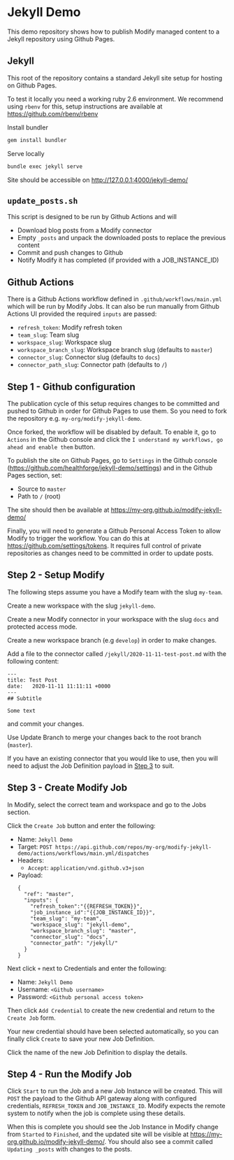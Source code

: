 # Jekyll Demo

This demo repository shows how to publish Modify managed content to a Jekyll repository using Github
Pages.

## Jekyll

This root of the repository contains a standard Jekyll site setup for hosting on Github Pages.

To test it locally you need a working ruby 2.6 environment. We recommend using `rbenv` for this, 
setup instructions are available at https://github.com/rbenv/rbenv

Install bundler
```bash
gem install bundler
```

Serve locally
```bash
bundle exec jekyll serve
```
Site should be accessible on http://127.0.0.1:4000/jekyll-demo/

## `update_posts.sh`

This script is designed to be run by Github Actions and will
- Download blog posts from a Modify connector
- Empty `_posts` and unpack the downloaded posts to replace the previous content
- Commit and push changes to Github
- Notify Modify it has completed (if provided with a JOB_INSTANCE_ID)

## Github Actions

There is a Github Actions workflow defined in `.github/workflows/main.yml` which will be run by
Modify Jobs. It can also be run manually from Github Actions UI provided the required `inputs` are
passed:

- `refresh_token`: Modify refresh token
- `team_slug`: Team slug
- `workspace_slug`: Workspace slug
- `workspace_branch_slug`: Workspace branch slug (defaults to `master`)
- `connector_slug`: Connector slug (defaults to `docs`)
- `connector_path_slug`: Connector path (defaults to `/`)

## Step 1 - Github configuration

The publication cycle of this setup requires changes to be committed and pushed to Github in order for
Github Pages to use them. So you need to fork the repository e.g. `my-org/modify-jekyll-demo`.

Once forked, the workflow will be disabled by default. To enable it, go to `Actions` in the Github
console and click the `I understand my workflows, go ahead and enable them` button.

To publish the site on Github Pages, go to `Settings` in the Github console
(https://github.com/healthforge/jekyll-demo/settings) and in the Github Pages section, set:
- Source to `master`
- Path to `/` (root)
 
The site should then be available at https://my-org.github.io/modify-jekyll-demo/

Finally, you will need to generate a Github Personal Access Token to allow Modify to trigger the
workflow. You can do this at https://github.com/settings/tokens. It requires full control of private
repositories as changes need to be committed in order to update posts.

## Step 2 - Setup Modify

The following steps assume you have a Modify team with the slug `my-team`. 

Create a new workspace with the slug `jekyll-demo`.

Create a new Modify connector in your workspace with the slug `docs` and protected access mode.

Create a new workspace branch (e.g `develop`) in order to make changes.

Add a file to the connector called `/jekyll/2020-11-11-test-post.md` with the following content:
```
---
title: Test Post
date:   2020-11-11 11:11:11 +0000
---
## Subtitle

Some text
``` 
and commit your changes.

Use Update Branch to merge your changes back to the root branch (`master`).

If you have an existing connector that you would like to use, then you will need to adjust the Job
Definition payload in [Step 3](#step-3---create-modify-job) to suit.

## Step 3 - Create Modify Job

In Modify, select the correct team and workspace and go to the Jobs section.

Click the `Create Job` button and enter the following:

- Name: `Jekyll Demo`
- Target: `POST https://api.github.com/repos/my-org/modify-jekyll-demo/actions/workflows/main.yml/dispatches`
- Headers:
    - `Accept`: `application/vnd.github.v3+json`
- Payload:
    ```
    {
      "ref": "master",
      "inputs": {
        "refresh_token":"{{REFRESH_TOKEN}}",
        "job_instance_id":"{{JOB_INSTANCE_ID}}",
        "team_slug": "my-team",
        "workspace_slug": "jekyll-demo",
        "workspace_branch_slug": "master",
        "connector_slug": "docs",
        "connector_path": "/jekyll/"
      }
    }
    ```

Next click `+` next to Credentials and enter the following:
- Name: `Jekyll Demo`
- Username: `<Github username>`
- Password: `<Github personal access token>`

Then click `Add Credential` to create the new credential and return to the `Create Job` form.

Your new credential should have been selected automatically, so you can finally click `Create` to
save your new Job Definition.

Click the name of the new Job Definition to display the details.

## Step 4 - Run the Modify Job

Click `Start` to run the Job and a new Job Instance will be created. This will `POST` the payload to
the Github API gateway along with configured credentials, `REFRESH_TOKEN` and `JOB_INSTANCE_ID`.
Modify expects the remote system to notify when the job is complete using these details.

When this is complete you should see the Job Instance in Modify change from `Started` to `Finished`,
and the updated site will be visible at https://my-org.github.io/modify-jekyll-demo/. You should
also see a commit called `Updating _posts` with changes to the posts.
